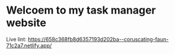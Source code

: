 # Welcoem to my task manager website

Live lint: https://658c368fb8d6357193d202ba--coruscating-faun-71c2a7.netlify.app/
